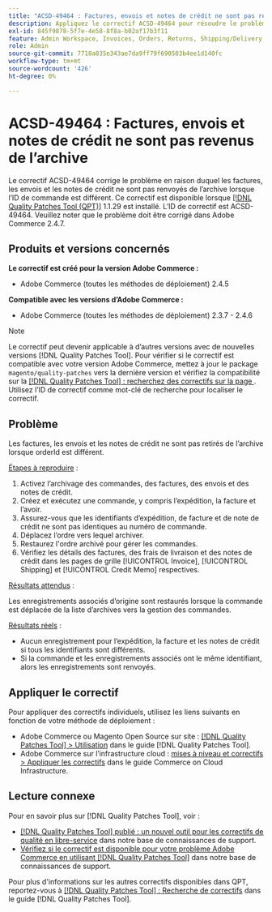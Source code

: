 ```yaml
---
title: "ACSD-49464 : Factures, envois et notes de crédit ne sont pas revenus de l'archive"
description: Appliquez le correctif ACSD-49464 pour résoudre le problème Adobe Commerce en raison duquel les factures, les envois et les notes de crédit ne sont pas déplacés de l’archive lorsque l’ID de commande est différent.
exl-id: 845f9878-5f7e-4e58-8f8a-b02af17b3f11
feature: Admin Workspace, Invoices, Orders, Returns, Shipping/Delivery
role: Admin
source-git-commit: 7718a835e343ae7da9ff79f690503b4ee1d140fc
workflow-type: tm+mt
source-wordcount: '426'
ht-degree: 0%

---
```


# ACSD-49464 : Factures, envois et notes de crédit ne sont pas revenus de l’archive

Le correctif ACSD-49464 corrige le problème en raison duquel les factures, les envois et les notes de crédit ne sont pas renvoyés de l’archive lorsque l’ID de commande est différent. Ce correctif est disponible lorsque [[!DNL Quality Patches Tool (QPT)]](/help/announcements/adobe-commerce-announcements/magento-quality-patches-released-new-tool-to-self-serve-quality-patches.md) 1.1.29 est installé. L’ID de correctif est ACSD-49464. Veuillez noter que le problème doit être corrigé dans Adobe Commerce 2.4.7.

## Produits et versions concernés

**Le correctif est créé pour la version Adobe Commerce :**

* Adobe Commerce (toutes les méthodes de déploiement) 2.4.5

**Compatible avec les versions d’Adobe Commerce :**

* Adobe Commerce (toutes les méthodes de déploiement) 2.3.7 - 2.4.6

>[!NOTE]
>
>Le correctif peut devenir applicable à d’autres versions avec de nouvelles versions [!DNL Quality Patches Tool]. Pour vérifier si le correctif est compatible avec votre version Adobe Commerce, mettez à jour le package `magento/quality-patches` vers la dernière version et vérifiez la compatibilité sur la [[!DNL Quality Patches Tool] : recherchez des correctifs sur la page ](https://experienceleague.adobe.com/tools/commerce-quality-patches/index.html). Utilisez l’ID de correctif comme mot-clé de recherche pour localiser le correctif.

## Problème

Les factures, les envois et les notes de crédit ne sont pas retirés de l’archive lorsque orderId est différent.

<u>Étapes à reproduire</u> :

1. Activez l’archivage des commandes, des factures, des envois et des notes de crédit.
1. Créez et exécutez une commande, y compris l’expédition, la facture et l’avoir.
1. Assurez-vous que les identifiants d’expédition, de facture et de note de crédit ne sont pas identiques au numéro de commande.
1. Déplacez l’ordre vers lequel archiver.
1. Restaurez l&#39;ordre archivé pour gérer les commandes.
1. Vérifiez les détails des factures, des frais de livraison et des notes de crédit dans les pages de grille [!UICONTROL Invoice], [!UICONTROL Shipping] et [!UICONTROL Credit Memo] respectives.

<u>Résultats attendus</u> :

Les enregistrements associés d’origine sont restaurés lorsque la commande est déplacée de la liste d’archives vers la gestion des commandes.

<u>Résultats réels</u> :

* Aucun enregistrement pour l’expédition, la facture et les notes de crédit si tous les identifiants sont différents.
* Si la commande et les enregistrements associés ont le même identifiant, alors les enregistrements sont renvoyés.

## Appliquer le correctif

Pour appliquer des correctifs individuels, utilisez les liens suivants en fonction de votre méthode de déploiement :

* Adobe Commerce ou Magento Open Source sur site : [[!DNL Quality Patches Tool] > Utilisation](https://experienceleague.adobe.com/docs/commerce-operations/tools/quality-patches-tool/usage.html) dans le guide [!DNL Quality Patches Tool].
* Adobe Commerce sur l’infrastructure cloud : [mises à niveau et correctifs > Appliquer les correctifs](https://experienceleague.adobe.com/docs/commerce-cloud-service/user-guide/develop/upgrade/apply-patches.html) dans le guide Commerce on Cloud Infrastructure.

## Lecture connexe

Pour en savoir plus sur [!DNL Quality Patches Tool], voir :

* [[!DNL Quality Patches Tool] publié : un nouvel outil pour les correctifs de qualité en libre-service](/help/announcements/adobe-commerce-announcements/magento-quality-patches-released-new-tool-to-self-serve-quality-patches.md) dans notre base de connaissances de support.
* [Vérifiez si le correctif est disponible pour votre problème Adobe Commerce en utilisant  [!DNL Quality Patches Tool]](/help/support-tools/patches-available-in-qpt-tool/check-patch-for-magento-issue-with-magento-quality-patches.md) dans notre base de connaissances de support.

Pour plus d&#39;informations sur les autres correctifs disponibles dans QPT, reportez-vous à [[!DNL Quality Patches Tool] : Recherche de correctifs](https://experienceleague.adobe.com/tools/commerce-quality-patches/index.html) dans le guide [!DNL Quality Patches Tool].
